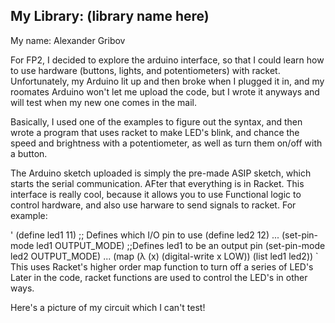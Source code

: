 ## My Library: (library name here)
My name: Alexander Gribov

For FP2, I decided to explore the arduino interface, so that I could learn how to use hardware (buttons, lights, and potentiometers) with racket. Unfortunately, my Arduino lit up and then broke when I plugged it in, and my roomates Arduino won't let me upload the code, but I wrote it anyways and will test when my new one comes in the mail.

Basically, I used one of the examples to figure out the syntax, and then wrote a program that uses racket to make LED's blink, and chance the speed and brightness with a potentiometer, as well as turn them on/off with a button.

The Arduino sketch uploaded is simply the pre-made ASIP sketch, which starts the serial communication. AFter that everything is in Racket. This interface is really cool, because it allows you to use Functional logic to control hardware, and also use harware to send signals to racket. For example:

'
(define led1 11) ;; Defines which I/O pin to use
(define led2 12)
...
    (set-pin-mode led1 OUTPUT_MODE) ;;Defines led1 to be an output pin
    (set-pin-mode led2 OUTPUT_MODE)
    ...
    (map (λ (x) (digital-write x LOW)) (list led1 led2))
`
This uses Racket's higher order map function to turn off a series of LED's Later in the code, racket functions are used to control the LED's in other ways.

Here's a picture of my circuit which I can't test!
